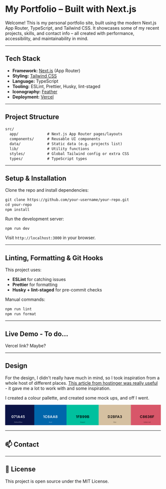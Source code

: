 # My Portfolio – Built with Next.js

Welcome! This is my personal portfolio site, built using the modern Next.js App Router, TypeScript, and Tailwind CSS. It showcases some of my recent projects, skills, and contact info – all created with performance, accessibility, and maintainability in mind.

---

## Tech Stack

- **Framework:** [Next.js](https://nextjs.org/) (App Router)
- **Styling:** [Tailwind CSS](https://tailwindcss.com/)
- **Language:** TypeScript
- **Tooling:** ESLint, Prettier, Husky, lint-staged
- **Iconography:** [Feather](https://feathericons.com/)
- **Deployment:** [Vercel](https://vercel.com/)

---

## Project Structure

```
src/
  app/             # Next.js App Router pages/layouts
  components/      # Reusable UI components
  data/            # Static data (e.g. projects list)
  lib/             # Utility functions
  styles/          # Global Tailwind config or extra CSS
  types/           # TypeScript types
```

---

## Setup & Installation

Clone the repo and install dependencies:

```
git clone https://github.com/your-username/your-repo.git
cd your-repo
npm install
```

Run the development server:

```
npm run dev
```

Visit `http://localhost:3000` in your browser.

---

## Linting, Formatting & Git Hooks

This project uses:

- **ESLint** for catching issues
- **Prettier** for formatting
- **Husky + lint-staged** for pre-commit checks

Manual commands:

```
npm run lint
npm run format
```

---

## Live Demo - To do...

Vercel link? Maybe?

---

## Design

For the design, I didn't really have much in mind, so I took inspiration from a whole host of different places. [This article from hostinger was really useful](https://www.hostinger.com/uk/tutorials/web-developer-portfolio) - it gave me a lot to work with and some inspiration.

I created a colour pallette, and created some mock ups, and off I went.

![Colour Palette](public/images/Colour_Palette.png)

---

## 📫 Contact

---

## 📄 License

This project is open source under the MIT License.
